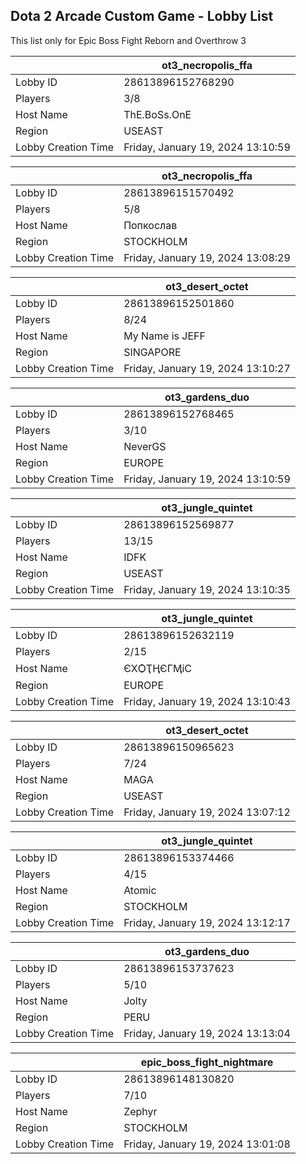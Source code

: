 ## Dota 2 Arcade Custom Game - Lobby List

This list only for Epic Boss Fight Reborn and Overthrow 3

|  | ot3_necropolis_ffa |
| ------ | ------ |
| Lobby ID | 28613896152768290 |
| Players | 3/8 |
| Host Name | ThE.BoSs.OnE |
| Region | USEAST |
| Lobby Creation Time | Friday, January 19, 2024 13:10:59 |


|  | ot3_necropolis_ffa |
| ------ | ------ |
| Lobby ID | 28613896151570492 |
| Players | 5/8 |
| Host Name | Попкослав |
| Region | STOCKHOLM |
| Lobby Creation Time | Friday, January 19, 2024 13:08:29 |


|  | ot3_desert_octet |
| ------ | ------ |
| Lobby ID | 28613896152501860 |
| Players | 8/24 |
| Host Name | My Name is JEFF |
| Region | SINGAPORE |
| Lobby Creation Time | Friday, January 19, 2024 13:10:27 |


|  | ot3_gardens_duo |
| ------ | ------ |
| Lobby ID | 28613896152768465 |
| Players | 3/10 |
| Host Name | NeverGS |
| Region | EUROPE |
| Lobby Creation Time | Friday, January 19, 2024 13:10:59 |


|  | ot3_jungle_quintet |
| ------ | ------ |
| Lobby ID | 28613896152569877 |
| Players | 13/15 |
| Host Name | IDFK |
| Region | USEAST |
| Lobby Creation Time | Friday, January 19, 2024 13:10:35 |


|  | ot3_jungle_quintet |
| ------ | ------ |
| Lobby ID | 28613896152632119 |
| Players | 2/15 |
| Host Name | ЄXѺҬӉЄГӍіС |
| Region | EUROPE |
| Lobby Creation Time | Friday, January 19, 2024 13:10:43 |


|  | ot3_desert_octet |
| ------ | ------ |
| Lobby ID | 28613896150965623 |
| Players | 7/24 |
| Host Name | MAGA |
| Region | USEAST |
| Lobby Creation Time | Friday, January 19, 2024 13:07:12 |


|  | ot3_jungle_quintet |
| ------ | ------ |
| Lobby ID | 28613896153374466 |
| Players | 4/15 |
| Host Name | Atomic |
| Region | STOCKHOLM |
| Lobby Creation Time | Friday, January 19, 2024 13:12:17 |


|  | ot3_gardens_duo |
| ------ | ------ |
| Lobby ID | 28613896153737623 |
| Players | 5/10 |
| Host Name | Jolty |
| Region | PERU |
| Lobby Creation Time | Friday, January 19, 2024 13:13:04 |


|  | epic_boss_fight_nightmare |
| ------ | ------ |
| Lobby ID | 28613896148130820 |
| Players | 7/10 |
| Host Name | Zephyr |
| Region | STOCKHOLM |
| Lobby Creation Time | Friday, January 19, 2024 13:01:08 |


